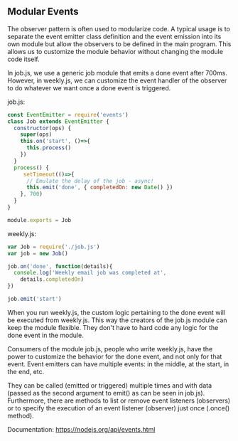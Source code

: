 ## Modular Events

The observer pattern is often used to modularize code. A typical usage is to separate the event emitter class definition and the event emission into its own module but allow the observers to be defined in the main program. This allows us to customize the module behavior without changing the module code itself.

In job.js, we use a generic job module that emits a done event after 700ms. However, in weekly.js, we can customize the event handler of the observer to do whatever we want once a done event is triggered.

job.js:

```JavaScript
const EventEmitter = require('events')
class Job extends EventEmitter {
  constructor(ops) {
    super(ops)
    this.on('start', ()=>{
      this.process()
    })
  }
  process() {
     setTimeout(()=>{
      // Emulate the delay of the job - async!
      this.emit('done', { completedOn: new Date() })
    }, 700)
  }
}

module.exports = Job
```

weekly.js:

```JavaScript
var Job = require('./job.js')
var job = new Job()

job.on('done', function(details){
  console.log('Weekly email job was completed at',
    details.completedOn)
})

job.emit('start')
```

When you run weekly.js, the custom logic pertaining to the done event will be executed from weekly.js. This way the creators of the job.js module can keep the module flexible. They don't have to hard code any logic for the done event in the module.

Consumers of the module job.js, people who write weekly.js, have the power to customize the behavior for the done event, and not only for that event. Event emitters can have multiple events: in the middle, at the start, in the end, etc.

They can be called (emitted or triggered) multiple times and with data (passed as the second argument to emit() as can be seen in job.js). Furthermore, there are methods to list or remove event listeners (observers) or to specify the execution of an event listener (observer) just once (.once() method).

Documentation: https://nodejs.org/api/events.html
